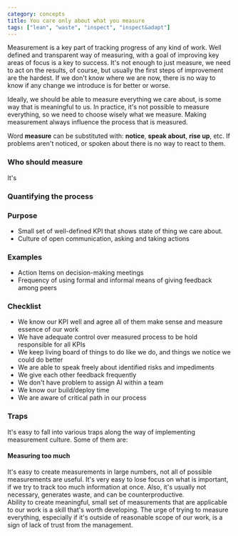 ```yaml
---
category: concepts
title: You care only about what you measure
tags: ["lean", "waste", "inspect", "inspect&adapt"]
---
```


Measurement is a key part of tracking progress of any kind of work. Well defined and transparent way of measuring, with a goal of improving key areas of focus is a key to success. It's not enough to just measure, we need to act on the results, of course, but usually the first steps of improvement are the hardest. If we don't know where we are now, there is no way to know if any change we introduce is for better or worse.

Ideally, we should be able to measure everything we care about, is some way that is meaningful to us. In practice, it's not possible to measure everything, so we need to choose wisely what we measure. Making measurement always influence the process that is measured.

Word **measure** can be substituted with: **notice**, **speak about**, **rise up**, etc.
If problems aren't noticed, or spoken about there is no way to react to them.

### Who should measure

It's

### Quantifying the process

### Purpose

* Small set of well-defined KPI that shows state of thing we care about.
* Culture of open communication, asking and taking actions

### Examples

* Action Items on decision-making meetings
* Frequency of using formal and informal means of giving feedback among peers

### Checklist

* We know our KPI well and agree all of them make sense and measure essence of our work
* We have adequate control over measured process to be hold responsible for all KPIs
* We keep living board of things to do like we do, and things we notice we could do better
* We are able to speak freely about identified risks and impediments
* We give each other feedback frequently
* We don't have problem to assign AI within a team
* We know our build/deploy time
* We are aware of critical path in our process

### Traps

It's easy to fall into various traps along the way of implementing measurement culture. Some of them are:

#### Measuring too much

It's easy to create measurements in large numbers, not all of possible measurements are useful. It's very easy to lose focus on what is important, if we try to track too much information at once. Also, it's usually not necessary, generates waste, and can be counterproductive.  
Ability to create meaningful, small set of measurements that are applicable to our work is a skill that's worth developing. The urge of trying to measure everything, especially if it's outside of reasonable scope of our work, is a sign of lack of trust from the management.